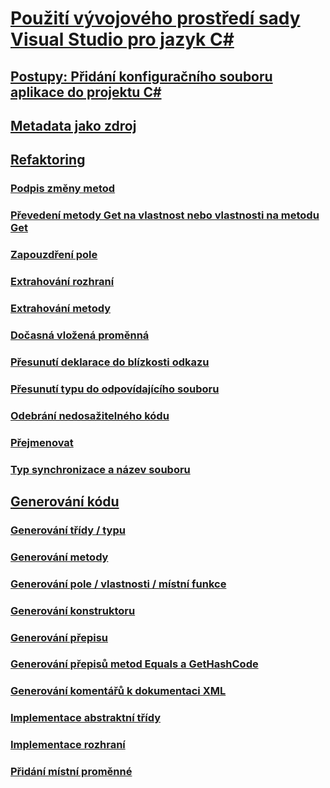 # [Použití vývojového prostředí sady Visual Studio pro jazyk C#](using-the-visual-studio-development-environment-for-csharp.md)
## [Postupy: Přidání konfiguračního souboru aplikace do projektu C#](how-to-add-an-application-configuration-file-to-a-csharp-project.md)
## [Metadata jako zdroj](metadata-as-source.md)
## [Refaktoring](refactoring-csharp.md)
### [Podpis změny metod](refactoring/change-method-signature.md)
### [Převedení metody Get na vlastnost nebo vlastnosti na metodu Get](refactoring/convert-get-method-to-property.md)
### [Zapouzdření pole](refactoring/encapsulate-field.md)
### [Extrahování rozhraní](refactoring/extract-interface.md)
### [Extrahování metody](refactoring/extract-method.md)
### [Dočasná vložená proměnná](refactoring/inline-temporary-variable.md)
### [Přesunutí deklarace do blízkosti odkazu](refactoring/move-declaration-near-reference.md)
### [Přesunutí typu do odpovídajícího souboru](refactoring/move-type-to-matching-file.md)
### [Odebrání nedosažitelného kódu](refactoring/remove-unreachable-code.md)
### [Přejmenovat](refactoring/rename.md)
### [Typ synchronizace a název souboru](refactoring/sync-type-and-file.md)
## [Generování kódu](code-generation-csharp.md)
### [Generování třídy / typu](code-generation/generate-class-type.md)
### [Generování metody](code-generation/generate-method.md)
### [Generování pole / vlastnosti / místní funkce](code-generation/generate-field-property-local.md)
### [Generování konstruktoru](code-generation/generate-constructor.md)
### [Generování přepisu](code-generation/generate-override.md)
### [Generování přepisů metod Equals a GetHashCode](code-generation/generate-overrides.md)
### [Generování komentářů k dokumentaci XML](code-generation/generate-xml-documentation-comments.md)
### [Implementace abstraktní třídy](code-generation/implement-abstract-class.md)
### [Implementace rozhraní](code-generation/implement-interface.md)
### [Přidání místní proměnné](code-generation/introduce-local-variable.md)